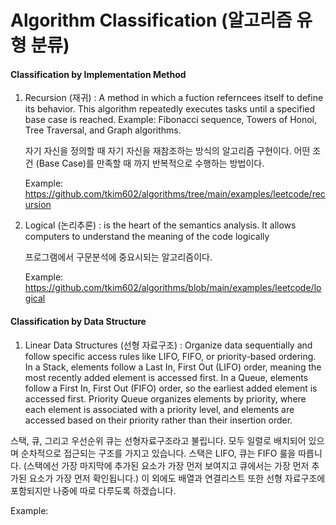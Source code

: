 # Algorithm Classification (알고리즘 유형 분류)

#### Classification by Implementation Method

1. Recursion (재귀)
   : A method in which a fuction referncees itself to define its behavior.
   This algorithm repeatedly executes tasks until a specified base case is reached.
   Example: Fibonacci sequence, Towers of Honoi, Tree Traversal, and Graph algorithms.

   자기 자신을 정의할 때 자기 자신을 재참조하는 방식의 알고리즘 구현이다.
   어떤 조건 (Base Case)를 만족할 때 까지 반복적으로 수행하는 방법이다.

   Example: https://github.com/tkim602/algorithms/tree/main/examples/leetcode/recursion

2. Logical (논리추론)
   : is the heart of the semantics analysis. It allows computers to understand the meaning of the code logically

   프로그램에서 구문분석에 중요시되는 알고리즘이다.

   Example: https://github.com/tkim602/algorithms/blob/main/examples/leetcode/logical

#### Classification by Data Structure

1. Linear Data Structures (선형 자료구조)
   : Organize data sequentially and follow specific access rules like LIFO, FIFO, or priority-based ordering.
   In a Stack, elements follow a Last In, First Out (LIFO) order, meaning the most recently added element is accessed first. In a Queue, elements follow a First In, First Out (FIFO) order, so the
   earliest added element is accessed first. Priority Queue organizes elements by priority, where each element is associated with a priority level, and elements are accessed based on their priority
   rather than their insertion order.

스택, 큐, 그리고 우선순위 큐는 선형자료구조라고 불립니다. 모두 일렬로 배치되어 있으며 순차적으로 접근되는 구조를 가지고 있습니다. 스택은 LIFO, 큐는 FIFO 룰을 따릅니다. (스택에선 가장 마지막에 추가된 요소가 가장 먼저 보여지고 큐에서는 가장 먼저 추가된 요소가
가장 먼저 확인됩니다.) 이 외에도 배열과 연결리스트 또한 선형 자료구조에 포함되지만 나중에 따로 다루도록 하겠습니다.

Example:
